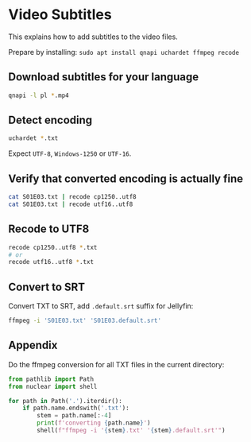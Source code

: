 # Video Subtitles
This explains how to add subtitles to the video files.

Prepare by installing: `sudo apt install qnapi uchardet ffmpeg recode`

## Download subtitles for your language
```sh
qnapi -l pl *.mp4
```

## Detect encoding
```sh
uchardet *.txt
```
Expect `UTF-8`, `Windows-1250` or `UTF-16`.

## Verify that converted encoding is actually fine 
```sh
cat S01E03.txt | recode cp1250..utf8
cat S01E03.txt | recode utf16..utf8
```

## Recode to UTF8
```sh
recode cp1250..utf8 *.txt
# or
recode utf16..utf8 *.txt
```

## Convert to SRT
Convert TXT to SRT, add `.default.srt` suffix for Jellyfin:
```sh
ffmpeg -i 'S01E03.txt' 'S01E03.default.srt'
```

## Appendix
Do the ffmpeg conversion for all TXT files in the current directory:
```python
from pathlib import Path
from nuclear import shell

for path in Path('.').iterdir():
    if path.name.endswith('.txt'):
        stem = path.name[:-4]
        print(f'converting {path.name}')
        shell(f"ffmpeg -i '{stem}.txt' '{stem}.default.srt'")
```
